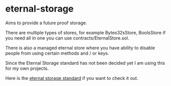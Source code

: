 # eternal-storage

Aims to provide a future proof storage.

There are multiple types of stores, for example Bytes32sStore, BoolsStore if you need all in one you can use contracts/EternalStore.sol.

There is also a managed eternal store where you have ability to disable people from using certain methods and / or keys.

Since the Eternal Storage standard has not been decided yet I am using this for my own projects.

Here is the [eternal storage standard](https://github.com/ethereum/EIPs/issues/930) if you want to check it out.
